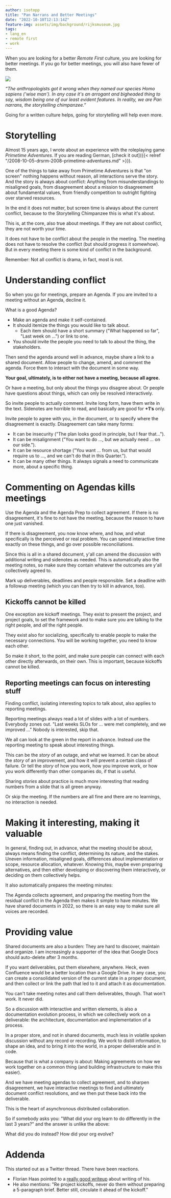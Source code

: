 ```yaml
---
author: isotopp
title: "Pan Narrans and Better Meetings"
date: "2022-10-10T12:13:14Z"
feature-img: assets/img/background/rijksmuseum.jpg
tags:
- lang_en
- remote first
- work
---
```


When you are looking for a better *Remote First* culture, you are looking for better meetings.
If you go for better meetings, you will also have fewer of them.

[![](/uploads/2022/10/pan-narrans-01.png)](https://www.goodreads.com/quotes/362504-the-anthropologists-got-it-wrong-when-they-named-our-species)

*“The anthropologists got it wrong when they named our species Homo sapiens ('wise man'). In any case it's an arrogant and bigheaded thing to say, wisdom being one of our least evident features. In reality, we are Pan narrans, the storytelling chimpanzee.”*

Going for a written culture helps, going for storytelling will help even more.

# Storytelling

Almost 15 years ago, I wrote about an experience with the roleplaying game *Primetime Adventures*.
If you are reading German, [check it out]({{< relref "/2008-10-05-drsrm-2008-primetime-adventures.md" >}}).

One of the things to take away from Primetime Adventures is that "on screen" nothing happens without reason, all interactions serve the story.
And the story is always about conflict:
Anything from misunderstandings to misaligned goals, from disagreement about a mission to disagreement about fundamental values, from friendly competition to outright fighting over starved resources.

In the end it does not matter, but screen time is always about the current conflict, because to the Storytelling Chimpanzee this is what it's about.

This is, at the core, also true about meetings.
If they are not about conflict, they are not worth your time.

It does not have to be conflict about the people in the meeting.
The meeting does not have to resolve the conflict (but should progress it somewhow).
But in every meeting there is some kind of conflict in the background.

Remember: Not all conflict is drama, in fact, most is not.

# Understanding conflict

So when you go for meetings, prepare an Agenda.
If you are invited to a meeting without an Agenda, decline it.

What is a good Agenda?

- Make an agenda and make it self-contained.
- It should itemize the things you would like to talk about.
  - Each item should have a short summary ("What happened so far", "Last week on …") or link to one.
- You should invite the people you need to talk to about the thing, the stakeholders.

Then send the agenda around well in advance, maybe share a link to a shared document.
Allow people to change, amend, and comment the agenda.
Force them to interact with the document in some way.

**Your goal, ultimately, is to either not have a meeting, because all agree.**

Or have a meeting, but only about the things you disagree about.
Or people have questions about things, which can only be resolved interactively.

So invite people to actually comment.
Invite long form, have them write in the text.
Sidenotes are horrible to read, and basically are good for **+1's** only.

Invite people to agree with you, in the document, or to specify where the disagreement is exactly.
Disagreement can take many forms:
- It can be insecurity ("The plan looks good in principle, but I fear that…").
- It can be misalignment ("You want to do …, but we actually need … on our side.").
- It can be resource shortage ("You want … from us, but that would require us to …, and we can't do that in this Quarter.").
- It can be many other things. It always signals a need to communicate more, about a specific thing. 

# Commenting on Agendas kills meetings

Use the Agenda and the Agenda Prep to collect agreement.
If there is no disagreement, it's fine to not have the meeting, because the reason to have one just vanished.

If there is disagreement, you now know where, and how, and what specifically is the perceived or real problem.
You can spend interactive time exactly on these things, and go over possible reconciliations.

Since this is all in a shared document, y'all can amend the discussion with additional writing and sidenotes as needed.
This is automatically also the meeting notes, so make sure they contain whatever the outcomes are y'all collectively agreed to.

Mark up deliverables, deadlines and people responsible.
Set a deadline with a followup meeting (which you can then try to kill in advance, too).

## Kickoffs cannot be killed

One exception are kickoff meetings.
They exist to present the project, and project goals, to set the framework and to make sure you are talking to the right people, and *all* the right people.

They exist also for socializing, specifically to enable people to make the necessary connections.
You will be working together, you need to know each other.

So make it short, to the point, and make sure people can connect with each other directly afterwards, on their own.
This is important, because kickoffs cannot be killed.

## Reporting meetings can focus on interesting stuff

Finding conflict, isolating interesting topics to talk about, also applies to reporting meetings.

Reporting meetings always read a lot of slides with a lot of numbers.
Everybody zones out.
"Last weeks SLOs for … were met completely, and we improved …"
Nobody is interested, skip that.

We all can look at the green in the report in advance.
Instead use the reporting meeting to speak about interesting things.

This can be the *story* of an outage, and what we learned.
It can be about the *story* of an improvement, and how it will prevent a certain class of failure.
Or tell the *story* of how you work, how you improve work, or how you work differently than other companies do, if that is useful.

Sharing *stories* about practice is much more interesting that reading numbers from a slide that is all green anyway.

Or skip the meeting.
If the numbers are all fine and there are no learnings, no interaction is needed.
# Making it interesting, making it valuable

In general, finding out, in advance, what the meeting should be about, always means finding the conflict, determining its nature, and the stakes.
Uneven information, misaligned goals, differences about implementation or scope, resource allocation, whatever.
Knowing this, maybe even preparing alternatives, and then either developing or discovering them interactively, or deciding on them collectively helps.

It also automatically prepares the meeting minutes:

The Agenda collects agreement, and preparing the meeting from the residual conflict in the Agenda then makes it simple to have minutes.
We have shared documents in 2022, so there is an easy way to make sure all voices are recorded.

# Providing value

Shared documents are also a burden:
They are hard to discover, maintain and organize.
I am increasingly a supporter of the idea that Google Docs should auto-delete after 3 months.

If you want deliverables, put them elsewhere, anywhere.
Heck, even Confluence would be a better location than a Google Drive.
In any case, you can create a consolidated version of the current state in a proper document, and then collect or link the path that led to it and attach it as documentation.

You can't take meeting notes and call them deliverables, though.
That won't work.
It never did.

So a discussion with interactive and written elements, is also a documentation evolution process, in which we collectively work on a deliverable: the architecture, documentation and implementation of a process.

In a proper store, and not in shared documents, much less in volatile spoken discussion without any record or recording.
We work to distill information, to shape an idea, and to bring it into the world, in a proper deliverable and in code.

Because that is what a company is about:
Making agreements on how we work together on a common thing (and building infrastructure to make this easier).

And we have meeting agendas to collect agreement, and to sharpen disagreement, we have interactive meetings to find and ultimately document conflict resolutions, and we then put these back into the deliverable.

This is the heart of asynchronous distributed collaboration.

So if somebody asks you:
"What did your org learn to do differently in the last 3 years?"
and the answer is unlike the above:

What did you do instead? How did your org evolve?

# Addenda

This started out as a Twitter thread.
There have been reactions.

- Florian Haas pointed to a [really good writeup](https://xahteiwi.eu/resources/presentations/devopsdays-berlin-2022/) about writing of his.
- He also mentions: "Re project kickoffs, never do them without preparing a 5-paragraph brief. Better still, circulate it ahead of the kickoff."
